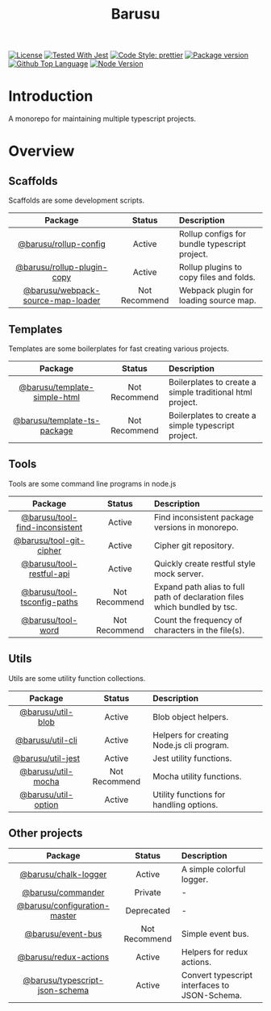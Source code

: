 <header>
  <h1 align="center"><span>Barusu<span></h1>
</header>


[![License](https://img.shields.io/github/license/guanghechen/barusu)](#license)
[![Tested With Jest](https://img.shields.io/badge/tested_with-jest-9c465e.svg)](https://github.com/facebook/jest)
[![Code Style: prettier](https://img.shields.io/badge/code_style-prettier-ff69b4.svg?style=flat-square)](https://github.com/prettier/prettier)
[![Package version](https://img.shields.io/github/v/tag/guanghechen/barusu?include_prereleases&sort=semver)](https://github.com/guanghechen/barusu/tags)
[![Github Top Language](https://img.shields.io/github/languages/top/guanghechen/barusu)](https://github.com/guanghechen/barusu/search?l=typescript)
[![Node Version](https://img.shields.io/node/v/@barusu/chalk-logger)](https://github.com/guanghechen/barusu)

# Introduction


A monorepo for maintaining multiple typescript projects.

# Overview


## Scaffolds

Scaffolds are some development scripts.

   Package                                | Status        | Description
  :--------------------------------------:|:-------------:|:--------------------------------------
   [@barusu/rollup-config][]              | Active        | Rollup configs for bundle typescript project.
   [@barusu/rollup-plugin-copy][]         | Active        | Rollup plugins to copy files and folds.
   [@barusu/webpack-source-map-loader][]  | Not Recommend | Webpack plugin for loading source map.

[@barusu/rollup-config]: https://github.com/guanghechen/barusu/tree/master/scaffolds/rollup-config#readme
[@barusu/rollup-plugin-copy]: https://github.com/guanghechen/barusu/tree/master/scaffolds/rollup-plugin-copy#readme
[@barusu/webpack-source-map-loader]: https://github.com/guanghechen/barusu/tree/master/scaffolds/webpack-source-map-loader#readme


## Templates

Templates are some boilerplates for fast creating various projects.

   Package                                | Status        | Description
  :--------------------------------------:|:-------------:|:--------------------------------------
   [@barusu/template-simple-html][]       | Not Recommend | Boilerplates to create a simple traditional html project.
   [@barusu/template-ts-package][]        | Not Recommend | Boilerplates to create a simple typescript project.

[@barusu/template-simple-html]: https://github.com/guanghechen/barusu/tree/master/templates/simple-html#readme
[@barusu/template-ts-package]: https://github.com/guanghechen/barusu/tree/master/templates/ts-package#readme

## Tools

  Tools are some command line programs in node.js

   Package                                | Status        | Description
  :--------------------------------------:|:-------------:|:--------------------------------------
   [@barusu/tool-find-inconsistent][]     | Active        | Find inconsistent package versions in monorepo.
   [@barusu/tool-git-cipher][]            | Active        | Cipher git repository.
   [@barusu/tool-restful-api][]           | Active        | Quickly create restful style mock server.
   [@barusu/tool-tsconfig-paths][]        | Not Recommend | Expand path alias to full path of declaration files which bundled by tsc.
   [@barusu/tool-word][]                  | Not Recommend | Count the frequency of characters in the file(s).

[@barusu/tool-find-inconsistent]: https://github.com/guanghechen/barusu/tree/master/tools/find-inconsistent#readme
[@barusu/tool-git-cipher]: https://github.com/guanghechen/barusu/tree/master/tools/git-cipher#readme
[@barusu/tool-restful-api]: https://github.com/guanghechen/barusu/tree/master/tools/restful-api#readme
[@barusu/tool-tsconfig-paths]: https://github.com/guanghechen/barusu/tree/master/tools/tsconfig-paths#readme
[@barusu/tool-word]: https://github.com/guanghechen/barusu/tree/master/tools/word#readme


## Utils

  Utils are some utility function collections.

   Package                                | Status        | Description
  :--------------------------------------:|:-------------:|:--------------------------------------
   [@barusu/util-blob][]                  | Active        | Blob object helpers.
   [@barusu/util-cli][]                   | Active        | Helpers for creating Node.js cli program.
   [@barusu/util-jest][]                  | Active        | Jest utility functions.
   [@barusu/util-mocha][]                 | Not Recommend | Mocha utility functions.
   [@barusu/util-option][]                | Active        | Utility functions for handling options.

[@barusu/util-blob]: https://github.com/guanghechen/barusu/tree/master/utils/blob#readme
[@barusu/util-cli]: https://github.com/guanghechen/barusu/tree/master/utils/cli#readme
[@barusu/util-jest]: https://github.com/guanghechen/barusu/tree/master/utils/jest#readme
[@barusu/util-mocha]: https://github.com/guanghechen/barusu/tree/master/utils/mocha#readme
[@barusu/util-option]: https://github.com/guanghechen/barusu/tree/master/utils/option#readme


## Other projects

   Package                                | Status        | Description
  :--------------------------------------:|:-------------:|:--------------------------------------
   [@barusu/chalk-logger][]               | Active        | A simple colorful logger.
   [@barusu/commander][]                  | Private       | -
   [@barusu/configuration-master][]       | Deprecated    | -
   [@barusu/event-bus][]                  | Not Recommend | Simple event bus.
   [@barusu/redux-actions][]              | Active        | Helpers for redux actions.
   [@barusu/typescript-json-schema][]     | Active        | Convert typescript interfaces to JSON-Schema.

[@barusu/chalk-logger]: https://github.com/guanghechen/barusu/tree/master/packages/chalk-logger#readme
[@barusu/commander]: https://github.com/guanghechen/barusu/tree/master/packages/commander#readme
[@barusu/configuration-master]: https://github.com/guanghechen/barusu/tree/master/packages/configuration-master#readme
[@barusu/event-bus]: https://github.com/guanghechen/barusu/tree/master/packages/event-bus#readme
[@barusu/redux-actions]: https://github.com/guanghechen/barusu/tree/master/packages/redux-actions#readme
[@barusu/typescript-json-schema]: https://github.com/guanghechen/barusu/tree/master/packages/typescript-json-schema#readme

